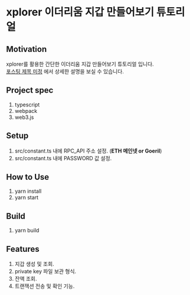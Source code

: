 # xplorer 이더리움 지갑 만들어보기 튜토리얼

## Motivation

xplorer를 활용한 간단한 이더리움 지갑 만들어보기 튜토리얼 입니다.<br />
[포스팅 제목 미정](https://medium.com/hexlant/xplorer-tech/home) 에서 상세한 설명을 보실 수 있습니다.

## Project spec

1. typescript
2. webpack
3. web3.js

## Setup

1. src/constant.ts 내에 RPC_API 주소 설정. (**ETH 메인넷 or Goeril**)
2. src/constant.ts 내에 PASSWORD 값 설정.

## How to Use

1. yarn install
2. yarn start

## Build

1. yarn build

## Features

1. 지갑 생성 및 조회.
2. private key 파일 보관 형식.
3. 잔액 조회.
4. 트랜잭션 전송 및 확인 기능.
